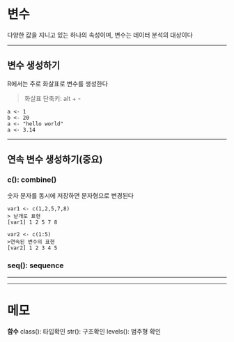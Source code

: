 # 변수

다양한 값을 지니고 있는 하나의 속성이며, 변수는 데이터 분석의 대상이다

---

## 변수 생성하기

R에서는 주로 화살표로 변수를 생성한다

> 화살표 단축키: alt + -

```
a <- 1
b <- 20
a <- "hello world"
a <- 3.14

```

---

## 연속 변수 생성하기(중요)

### c(): combine()

숫자 문자를 동시에 저장하면 문자형으로 변경된다

```
var1 <- c(1,2,5,7,8)
> 낟개로 표현
[var1] 1 2 5 7 8

var2 <- c(1:5)
>연속된 변수의 표현
[var2] 1 2 3 4 5

```

### seq(): sequence

---

---

# 메모

**함수**
class(): 타입확인
str(): 구조확인
levels(): 범주형 확인
